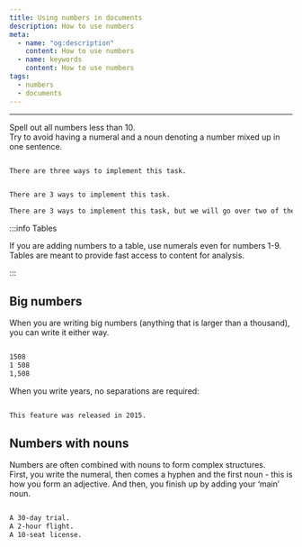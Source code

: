 ```yaml
---
title: Using numbers in documents
description: How to use numbers
meta:
  - name: "og:description"
    content: How to use numbers
  - name: keywords
    content: How to use numbers
tags:
  - numbers
  - documents
---
```



---

Spell out all numbers less than 10.  
Try to avoid having a numeral and a noun denoting a number mixed up in one sentence.  

```markdown title="✅ Do this"

There are three ways to implement this task.

```

```markdown title="⛔ Don't do this"

There are 3 ways to implement this task.

There are 3 ways to implement this task, but we will go over two of them in this help topic.

```

:::info Tables

If you are adding numbers to a table, use numerals even for numbers 1-9.
Tables are meant to provide fast access to content for analysis.

:::

## Big numbers

When you are writing big numbers (anything that is larger than a thousand), you can write it either way.

```markdown title="✅ Do this"

1508
1 508
1,508

```

When you write years, no separations are required:

```markdown title="✅ Do this"

This feature was released in 2015.

```

## Numbers with nouns

Numbers are often combined with nouns to form complex structures.  
First, you write the numeral, then comes a hyphen and the first noun - this is how you form an adjective.
And then, you finish up by adding your ‘main’ noun.

```markdown title="✅ Do this"

A 30-day trial.
A 2-hour flight.
A 10-seat license.

```
